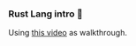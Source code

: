 ### Rust Lang intro 🚀

Using [this video](https://www.youtube.com/watch?v=zF34dRivLOw) as walkthrough. 